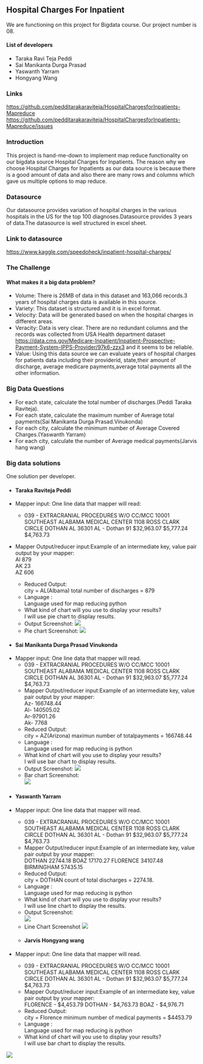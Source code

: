 ## Hospital Charges For Inpatient

We are functioning on this project for Bigdata course. Our project number is 08. 


 #### List of developers  
 
 
 
 
    
* Taraka Ravi Teja Peddi  
* Sai Manikanta Durga Prasad   
* Yaswanth Yarram  
* Hongyang Wang  
### Links  

https://github.com/pedditarakaraviteja/HospitalChargesforInpatients-Mapreduce  
https://github.com/pedditarakaraviteja/HospitalChargesforInpatients-Mapreduce/issues  
### Introduction
This project is hand-me-down to implement map reduce functionality on our bigdata source Hospital Charges for Inpatients. The reason why we choose Hospital Charges for Inpatients as our data source is because there is a good amount of data and also there are many  rows and columns which gave us multiple options to map reduce.

### Datasource  


Our datasource provides variation of hospital charges in the various hospitals in the US for the top 100 diagnoses.Datasource provides 3 years of data.The datasource is  well structured in excel sheet.    

### Link to datasource  
https://www.kaggle.com/speedoheck/inpatient-hospital-charges/  
### The Challenge
#### What makes it a big data problem?

* Volume: There is 26MB of data in this dataset and 163,066 records.3 years of hospital charges data is available in this source.    
* Variety: This dataset is structured and it is in excel format.  
* Velocity: Data will be generated based on when the hospital charges in different areas.  
* Veracity: Data is very clear. There are no redundant columns and the records was collected from USA Health department dataset https://data.cms.gov/Medicare-Inpatient/Inpatient-Prospective-Payment-System-IPPS-Provider/97k6-zzx3 and it seems to be reliable.  
* Value: Using this data source we can evaluate  years of hospital charges for patients  data including their providerid, state,their amount of discharge, average medicare payments,average total payments all the other information.  
### Big Data Questions
* For each state, calculate the total number of discharges.(Peddi Taraka Raviteja).  
* For each state, calculate the maximum number of Average total payments(Sai Manikanta Durga Prasad.Vinukonda)  
* For each city,  calculate the minimum number of Average Covered Charges.(Yaswanth Yarram)
* For each city, calculate the number of Average medical payments(Jarvis hang wang)

### Big data solutions
One solution per developer.
- #### Taraka Raviteja Peddi
* Mapper input: One line data that mapper will read:
   * 039 - EXTRACRANIAL PROCEDURES W/O CC/MCC	10001	SOUTHEAST ALABAMA MEDICAL CENTER	1108 ROSS CLARK CIRCLE	DOTHAN	AL	36301	AL - Dothan	91	$32,963.07 	$5,777.24 	$4,763.73  
   
*  Mapper Output/reducer input:Example of an intermediate key, value pair output by your mapper:  
    Al 879  
    AK 23  
    AZ 606  
    *  Reduced Output:  
     city = AL(Albama) total number of discharges = 879  
    * Language :  
     Language used for map reducing python  
    * What kind of chart will you use to display your results?  
     I will use pie chart to display results. 
     * Output Screenshot:
      ![](https://github.com/pedditarakaraviteja/HospitalChargesforInpatients-Mapreduce/blob/master/output%20screesnshots/Total_cal(Taraka%20Raviteja).png)
     * Pie chart Screenshot:
     ![](https://github.com/pedditarakaraviteja/HospitalChargesforInpatients-Mapreduce/blob/master/images/Screenshot%20(314).png)   
     
 - #### Sai Manikanta Durga Prasad Vinukonda  
 * Mapper input: One line data that mapper will read.  
    * 039 - EXTRACRANIAL PROCEDURES W/O CC/MCC	10001	SOUTHEAST ALABAMA MEDICAL CENTER	1108 ROSS CLARK CIRCLE	DOTHAN	AL	36301	AL - Dothan	91	$32,963.07 	$5,777.24 	$4,763.73   
    * Mapper Output/reducer input:Example of an intermediate key, value pair output by your mapper:  
     Az- 166748.44  
     Al- 140505.02  
     Ar-97901.26  
     Ak- 7768   
   *  Reduced Output:  
     city = AZ(Arizona) maximun number of totalpayments = 166748.44    
    * Language :    
     Language used for map reducing is  python    
    *  What kind of chart will you use to display your results?    
     I will use bar chart to display results. 
     * Output Screenshot:
     ![](https://github.com/pedditarakaraviteja/HospitalChargesforInpatients-Mapreduce/blob/master/output%20screesnshots/Max_avg(Durga%20Prasad).png)  
     * Bar chart Screenshot:  
     ![](https://github.com/pedditarakaraviteja/HospitalChargesforInpatients-Mapreduce/blob/master/images/Screenshot%20(648).png)  
     
     
 - #### Yaswanth Yarram
 * Mapper input: One line data that mapper will read.  
    * 039 - EXTRACRANIAL PROCEDURES W/O CC/MCC	10001	SOUTHEAST ALABAMA MEDICAL CENTER	1108 ROSS CLARK CIRCLE	DOTHAN	AL	36301	AL - Dothan	91	$32,963.07 	$5,777.24 	$4,763.73   
    * Mapper Output/reducer input:Example of an intermediate key, value pair output by your mapper:  
        DOTHAN 22744.18
        BOAZ 17170.27
        FLORENCE 34107.48
        BIRMINGHAM 57435.15
   *  Reduced Output:  
     city = DOTHAN count of total discharges = 2274.18.  
    * Language :    
     Language used for map reducing is  python    
    *  What kind of chart will you use to display your results?    
     I will use line chart to display the results. 
     * Output Screenshot:  
     ![](https://github.com/pedditarakaraviteja/HospitalChargesforInpatients-Mapreduce/blob/master/output%20screesnshots/Min_avg(Yaswanth).png)  
     * Line Chart Screenshot
     ![](https://github.com/pedditarakaraviteja/HospitalChargesforInpatients-Mapreduce/blob/master/images/Screenshot%20(85).png)  
     
      - #### Jarvis Hongyang wang
 * Mapper input: One line data that mapper will read.  
    * 039 - EXTRACRANIAL PROCEDURES W/O CC/MCC	10001	SOUTHEAST ALABAMA MEDICAL CENTER	1108 ROSS CLARK CIRCLE	DOTHAN	AL	36301	AL - Dothan	91	$32,963.07 	$5,777.24 	$4,763.73   
   * Mapper Output/reducer input:Example of an intermediate key, value pair output by your mapper:  
     FLORENCE - $4,453.79 
     DOTHAN - $4,763.73 
     BOAZ - $4,976.71
   *  Reduced Output:  
     city = Florence minimum number of medical payments = $4453.79
   * Language :    
     Language used for map reducing is  python    
   *  What kind of chart will you use to display your results?    
     I will use bar chart to display the results. 
     
     
![](https://github.com/pedditarakaraviteja/HospitalChargesforInpatients-Mapreduce/blob/master/images/Screenshot%20(4).png)
  
